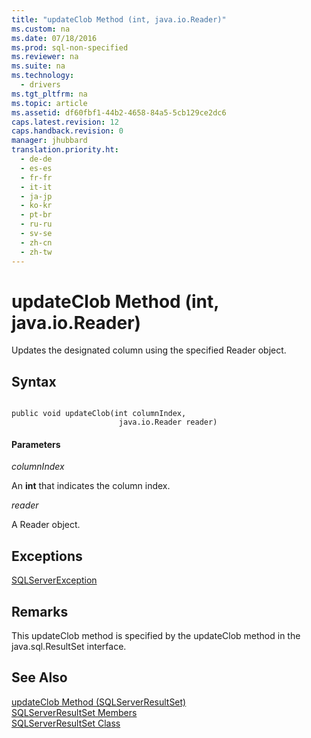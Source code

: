 ```yaml
---
title: "updateClob Method (int, java.io.Reader)"
ms.custom: na
ms.date: 07/18/2016
ms.prod: sql-non-specified
ms.reviewer: na
ms.suite: na
ms.technology: 
  - drivers
ms.tgt_pltfrm: na
ms.topic: article
ms.assetid: df60fbf1-44b2-4658-84a5-5cb129ce2dc6
caps.latest.revision: 12
caps.handback.revision: 0
manager: jhubbard
translation.priority.ht: 
  - de-de
  - es-es
  - fr-fr
  - it-it
  - ja-jp
  - ko-kr
  - pt-br
  - ru-ru
  - sv-se
  - zh-cn
  - zh-tw
---
```

# updateClob Method (int, java.io.Reader)
  Updates the designated column using the specified Reader object.  
  
## Syntax  
  
```  
  
public void updateClob(int columnIndex,  
                        java.io.Reader reader)  
```  
  
#### Parameters  
 *columnIndex*  
  
 An **int** that indicates the column index.  
  
 *reader*  
  
 A Reader object.  
  
## Exceptions  
 [SQLServerException](../content/SQLServerException-Class.md)  
  
## Remarks  
 This updateClob method is specified by the updateClob method in the java.sql.ResultSet interface.  
  
## See Also  
 [updateClob Method &#40;SQLServerResultSet&#41;](../content/updateClob-Method--SQLServerResultSet-.md)   
 [SQLServerResultSet Members](../content/SQLServerResultSet-Members.md)   
 [SQLServerResultSet Class](../content/SQLServerResultSet-Class.md)  
  
  